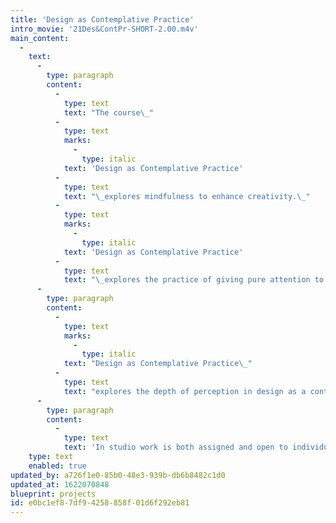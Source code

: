 ```yaml
---
title: 'Design as Contemplative Practice'
intro_movie: '21Des&ContPr-SHORT-2.00.m4v'
main_content:
  -
    text:
      -
        type: paragraph
        content:
          -
            type: text
            text: "The course\_"
          -
            type: text
            marks:
              -
                type: italic
            text: 'Design as Contemplative Practice'
          -
            type: text
            text: "\_explores mindfulness to enhance creativity.\_"
          -
            type: text
            marks:
              -
                type: italic
            text: 'Design as Contemplative Practice'
          -
            type: text
            text: "\_explores the practice of giving pure attention to serve for true insight and to heighten the creative potential."
      -
        type: paragraph
        content:
          -
            type: text
            marks:
              -
                type: italic
            text: "Design as Contemplative Practice\_"
          -
            type: text
            text: "explores the depth of perception in design as a contemplative process to unfold and enfold meaning. For this practice semiotics and mindfulness are used: semiotics as an intellectual method to probe the mechanisms of meaning; and mindfulness to go deeper into the subject of how meaning unfolds in the design process, and how to enfold meaning in the forms we produce. We will consider how the dynamics of individual consciousness plays a critical role in the design process, and how mindfulness and attention help reveal the nature of authenticity.\_"
      -
        type: paragraph
        content:
          -
            type: text
            text: 'In studio work is both assigned and open to individual project interests (BFA Degree Project, MFA thesis, etc.) one can use of any medium. The course, studio based, includes lectures to cover historical, scientific and philosophical interests: i.e., theosophy (a modern secular representation of perennial wisdom that deeply inspired many individuals such as Kandinsky, Mondrian, TS Elliot, Scriabin, Einstein, Edison) to help us map out the ground and nature of being; Concretism (spawned by theosophy) in art, poetry, music, bookworks, and performance art; parallel inquiries by Duchamp, Cage, Fluxus, Viola; and theories that go beyond the post-modern mind such as the implicate order of wholeness, systems theory, dissonance and indeterminacy. The course requires students to come with an eager intellect, prepared to work hard with a willingness to embark on a journey with open minds to carefully attend to whatever the experience unfolds as meaning enfolds into the work that serves as poetic pillows.'
    type: text
    enabled: true
updated_by: a726f1e0-85b0-48e3-939b-db6b8482c1d0
updated_at: 1622070848
blueprint: projects
id: e0bc1ef8-7df9-4258-858f-01d6f292eb81
---
```

